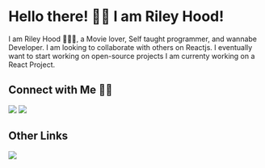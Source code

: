 

# Hello there! 👋🏻 I am Riley Hood! 

I am Riley Hood 🙋🏻‍♂️, a Movie lover, Self taught programmer, and wannabe Developer.
I am looking to collaborate with others on Reactjs.
I eventually want to start working on open-source projects
I am currenty working on a React Project.

## Connect with Me 🤝🏻

[![](https://img.shields.io/badge/LinkedIn-RileyHood-blue)](https://www.linkedin.com/in/riley-hood-423924228/)
[![](https://img.shields.io/badge/Gmail-riley.hood18%40gmail.com-red)](mailto:ashrafkm010@gmail.com)


## Other Links 
[![](https://img.shields.io/badge/Spotify-Riley-bright)](https://open.spotify.com/user/22jzx5dnbdf7e62evvp6o5roq?si=80be71af001f45bd)



